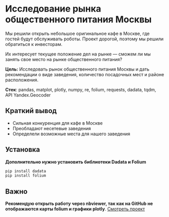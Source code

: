 # Исследование рынка общественного питания Москвы

Мы решили открыть небольшое оригинальное кафе в Москве, где гостей будут обслуживать роботы. Проект дорогой, поэтому мы решили обратиться к инвесторам.

Их интересует текущее положение дел на рынке — сможем ли мы занять свое место на рынке общественного питания?

**Цель:** Исследовать рынок общественного питания Москвы и дать рекомендации о виде заведения, количество посадочных мест и районе расположения.

**Стек**: pandas, matplot, plotly, numpy, re, folium, requests, dadata, tqdm, API Yandex.Geocoder

## Краткий вывод
* Сильная конкуренция для кафе в Москве
* Преобладают несетевые заведения
* Определели возможные места для нашего заведения

## Установка
**Дополнительно нужно установить библиотеки Dadata и Folium**

```python
pip install dadata
pip install folium
```
## Важно
**Рекомендую открыть работу через nbviewer, так как на GitHub не отображаются карты folium и графики plotly**.
[Смотреть проект](https://nbviewer.jupyter.org/github/arsBadoyan/practicumProjects/blob/main/market_research/market_research.ipynb)
